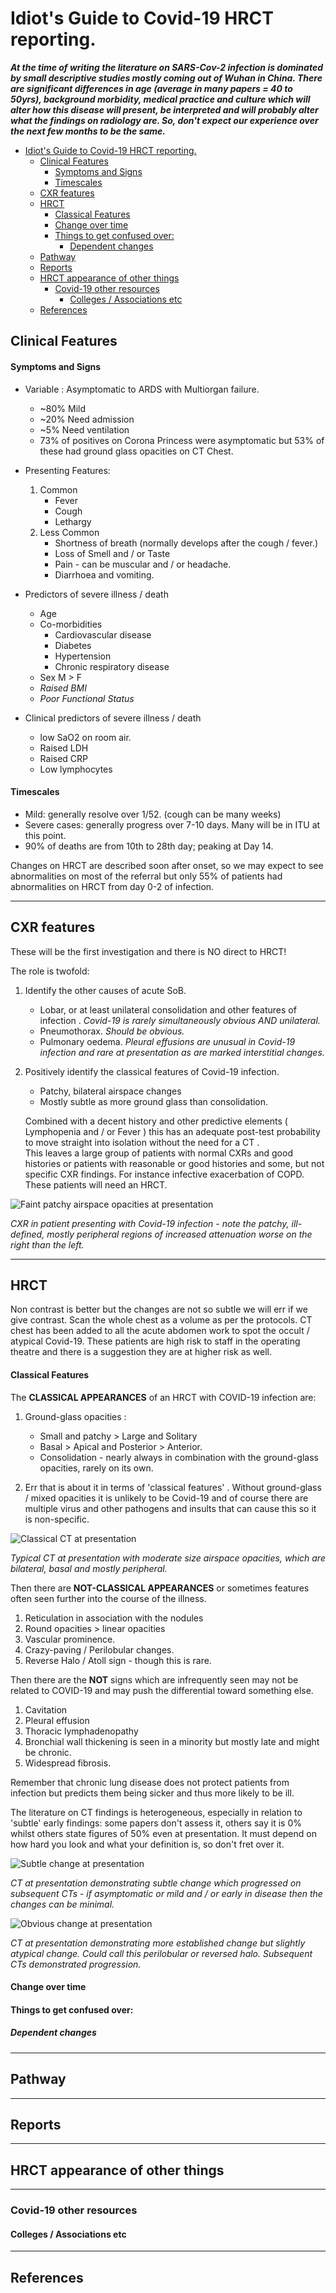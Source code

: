 <link href="style.css" rel="stylesheet"></link>

# Idiot's Guide to Covid-19 HRCT reporting.

***At the time of writing the literature on SARS-Cov-2 infection is dominated by small descriptive studies mostly coming out of Wuhan in China. There are significant differences in age (average in many papers = 40 to 50yrs), background morbidity, medical practice and culture which will alter how this disease will present, be interpreted and will probably alter what the findings on radiology are. So, don't expect our experience over the next few months to be the same.***

<!-- TOC -->
 
- [Idiot's Guide to Covid-19 HRCT reporting.](#idiots-guide-to-covid-19-hrct-reporting)
  - [Clinical Features](#clinical-features)
      - [Symptoms and Signs](#symptoms-and-signs)
      - [Timescales](#timescales)
  - [CXR features](#cxr-features)
  - [HRCT](#hrct)
      - [Classical Features](#classical-features)
      - [Change over time](#change-over-time)
      - [Things to get confused over:](#things-to-get-confused-over)
        - [Dependent changes](#dependent-changes)
  - [Pathway](#pathway)
  - [Reports](#reports)
  - [HRCT appearance of other things](#hrct-appearance-of-other-things)
    - [Covid-19 other resources](#covid-19-other-resources)
      - [Colleges / Associations etc](#colleges--associations-etc)
  - [References](#references)

## Clinical Features
#### Symptoms and Signs

* Variable : Asymptomatic to ARDS with Multiorgan failure.
  * ~80% Mild
  * ~20% Need admission
  * ~5% Need ventilation
  * 73% of positives on Corona Princess were asymptomatic but 53% of these had ground glass opacities on CT Chest.
* Presenting Features:
  1. Common
     * Fever
     * Cough
     * Lethargy
  2. Less Common
     * Shortness of breath (normally develops after the cough / fever.)
     * Loss of Smell and / or Taste
     * Pain - can be muscular and / or headache.
     * Diarrhoea and vomiting.

* Predictors of severe illness / death
  * Age
  * Co-morbidities
    * Cardiovascular disease
    * Diabetes
    * Hypertension
    * Chronic respiratory disease
  * Sex M > F
  * _Raised BMI_
  * _Poor Functional Status_

* Clinical predictors of severe illness / death
  * low SaO2 on room air.
  * Raised LDH
  * Raised CRP 
  * Low lymphocytes


#### Timescales 

   * Mild: generally resolve over 1/52. (cough can be many weeks)
   * Severe cases: generally progress over 7-10 days. Many will be in ITU at this point.
   * 90% of deaths are from 10th to 28th day; peaking at Day 14.

Changes on HRCT are described soon after onset, so we may expect to see abnormalities on most of the referral but only 55% of patients had abnormalities on HRCT from day 0-2 of infection.

----
## CXR features

These will be the first investigation and there is NO direct to HRCT!

The role is twofold:
1. Identify the other causes of acute SoB.
   * Lobar, or at least unilateral consolidation and other features of infection . _Covid-19 is rarely simultaneously obvious AND unilateral._
   * Pneumothorax. _Should be obvious._
   * Pulmonary oedema. _Pleural effusions are unusual in Covid-19 infection and rare at presentation as are marked interstitial changes._

2. Positively identify the classical features of Covid-19 infection.
   * Patchy, bilateral airspace changes
   * Mostly subtle as more ground glass than consolidation.  
   
   Combined with a decent history and other predictive elements ( Lymphopenia and / or Fever ) this has an adequate post-test probability to move straight into isolation without the need for a CT .  
   This leaves a large group of patients with normal CXRs and good histories or patients with reasonable or good histories and some, but not specific CXR findings. For instance infective exacerbation of COPD. These patients will need an HRCT.

![Faint patchy airspace opacities at presentation](images\covid_cxr_faint_airspace.jpg)

_CXR in patient presenting with Covid-19 infection - note the patchy, ill-defined, mostly peripheral regions of increased attenuation worse on the right than the left._

---
## HRCT

Non contrast is better but the changes are not so subtle we will err if we give contrast. Scan the whole chest as a volume as per the protocols. CT chest has been added to all the acute abdomen work to spot the occult / atypical Covid-19. These patients are high risk to staff in the operating theatre and there is a suggestion they are at higher risk as well.

#### Classical Features
The **CLASSICAL APPEARANCES** of an HRCT with COVID-19 infection are:   

1. Ground-glass opacities :  
   * Small and patchy > Large and Solitary  
   * Basal > Apical and Posterior > Anterior.  
   * Consolidation - nearly always in combination with the ground-glass opacities, rarely on its own.  
  
2. Err that is about it in terms of 'classical features' . Without ground-glass / mixed opacities it is unlikely to be Covid-19 and of course there are multiple virus and other pathogens and insults that can cause this so it is non-specific. 

![Classical CT at presentation](images\covid_CT_moderate_airspace_opacities.jpg) 

_Typical CT at presentation with moderate size airspace opacities, which are bilateral, basal and mostly peripheral._  


Then there are **NOT-CLASSICAL APPEARANCES** or sometimes features often seen further into the course of the illness.

1. Reticulation in association with the nodules
1. Round opacities > linear opacities
2. Vascular prominence. 
3. Crazy-paving / Perilobular changes. 
4. Reverse Halo / Atoll sign - though this is rare.

Then there are the **NOT** signs which are infrequently seen may not be related to COVID-19 and may push the differential toward something else.

1. Cavitation 
2. Pleural effusion
3. Thoracic lymphadenopathy
4. Bronchial wall thickening is seen in a minority but mostly late and might be chronic. 
5. Widespread fibrosis.

Remember that chronic lung disease does not protect patients from infection but predicts them being sicker and thus more likely to be ill. 

The literature on CT findings is heterogeneous, especially in relation to 'subtle' early findings: some papers don't assess it, others say it is 0% whilst others state figures of 50% even at presentation. It must depend on how hard you look and what your definition is, so don't fret over it. 

![Subtle change at presentation](images\covid_CT_small_airspace_lesions_small.jpg)
 
_CT at presentation demonstrating subtle change which progressed on subsequent CTs - if asymptomatic or mild and / or early in disease then the changes can be minimal._

![Obvious change at presentation](images/covid_CT_#1_AJR.jpg)

_CT at presentation demonstrating more established change but slightly atypical change. Could call this perilobular or reversed halo. Subsequent CTs demonstrated progression._



#### Change over time
#### Things to get confused over:

##### Dependent changes

----
## Pathway

----
## Reports

---
## HRCT appearance of other things

---
### Covid-19 other resources

#### Colleges / Associations etc

---

## References


